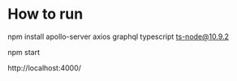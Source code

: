 # How to run

npm install apollo-server axios graphql typescript ts-node@10.9.2

npm start

http://localhost:4000/
